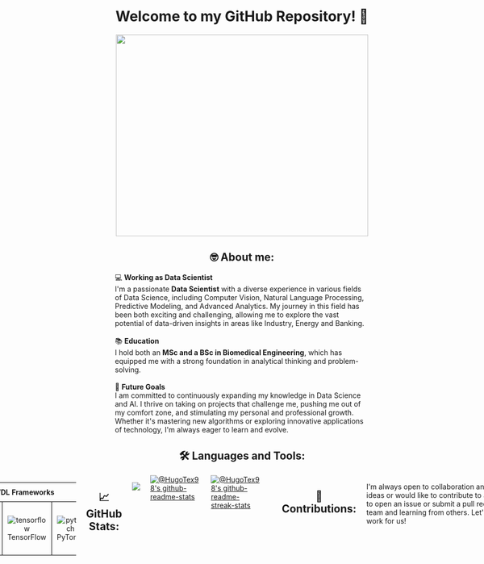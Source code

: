 <h1 align="center">
  Welcome to my GitHub Repository! 🚀
</h1>

<p align="center">
  <img align="center" src='https://www.googleapis.com/download/storage/v1/b/kaggle-user-content/o/inbox%2F4208294%2F1c014f0a4490cf323418b80648ba44fe%2FDATAAC.jpeg?generation=1577356397338672&alt=media' width="500" height="400">
</p>

<h2 align="center">
  🤓 About me:
</h2>
<p align="Left">
  💻 <b>Working as Data Scientist</b>
  <br>
  I'm a passionate <b>Data Scientist</b> with a diverse experience in various fields of Data Science, including Computer Vision, Natural Language Processing, Predictive Modeling, and Advanced Analytics. My journey in this field has been both exciting and challenging, allowing me to explore the vast potential of data-driven insights in areas like Industry, Energy and Banking. 
  <br><br>
  📚 <b>Education</b>
  <br>
  I hold both an <b>MSc and a BSc in Biomedical Engineering</b>, which has equipped me with a strong foundation in analytical thinking and problem-solving.
  <br><br>
  🎯 <b>Future Goals</b>
  <br>
  I am committed to continuously expanding my knowledge in Data Science and AI. I thrive on taking on projects that challenge me, pushing me out of my comfort zone, and stimulating my personal and professional growth. Whether it's mastering new algorithms or exploring innovative applications of technology, I'm always eager to learn and evolve.
</p>

<!--
<hr/>
-->
<h2 align="center">
  🛠️ Languages and Tools:
</h2>


<div style="display: flex; justify-content: center; flex-wrap: nowrap; gap: 20px;">
  <table align="center" style="border-collapse: collapse;">
    <colgroup span="3"></colgroup>
    <colgroup span="3"></colgroup>
    <colgroup span="2"></colgroup>
    <colgroup span="1"></colgroup>
    <thead>
      <tr>
        <th colspan="3" style="text-align: center; border: 1px solid black; padding: 10px;">
          <b>Programming Languages</b>
        </th>
        <th colspan="3" style="text-align: center; border: 1px solid black; padding: 10px;">
          <b>Databases</b>
        </th>
        <th colspan="2" style="text-align: center; border: 1px solid black; padding: 10px;">
          <b>Cloud Platforms</b>
        </th>
        <th colspan="1" style="text-align: center; border: 1px solid black; padding: 10px;">
          <b>Version Control</b>
        </th>
      </tr>
    </thead>
    <tbody>
      <tr>
        <td align="center" width="90" style="border: 1px solid black; padding: 10px;">
          <img src="https://raw.githubusercontent.com/devicons/devicon/master/icons/python/python-original.svg" alt="python" width="40" height="40"/>
          <br>Python
        </td>
        <td align="center" width="90" style="border: 1px solid black; padding: 10px;">
          <img src="https://upload.wikimedia.org/wikipedia/commons/2/21/Matlab_Logo.png" alt="matlab" width="40" height="40"/>
          <br>MATLAB
        </td>
        <td align="center" width="90" style="border: 1px solid black; padding: 10px;">
          <img src="https://raw.githubusercontent.com/devicons/devicon/master/icons/html5/html5-original-wordmark.svg" alt="html5" width="40" height="40"/>
          <br>HTML
        </td>
        <td align="center" width="90" style="border: 1px solid black; padding: 10px;">
          <img src="https://www.vectorlogo.zone/logos/mysql/mysql-icon.svg" alt="sql" width="40" height="40"/>
          <br>SQL
        </td>
        <td align="center" width="90" style="border: 1px solid black; padding: 10px;">
          <img src="https://www.vectorlogo.zone/logos/mongodb/mongodb-icon.svg" alt="mongodb" width="40" height="40"/>
          <br>MongoDB
        </td>
        <td align="center" width="90" style="border: 1px solid black; padding: 10px;">
          <img src="https://www.vectorlogo.zone/logos/redis/redis-icon.svg" alt="redis" width="40" height="40"/>
          <br>Redis
        </td>
        <td align="center" width="90" style="border: 1px solid black; padding: 10px;">
          <img src="https://www.vectorlogo.zone/logos/microsoft_azure/microsoft_azure-icon.svg" alt="azure" width="40" height="40"/>
          <br>Azure
        </td>
        <td align="center" width="90" style="border: 1px solid black; padding: 10px;">
          <img src="https://www.vectorlogo.zone/logos/google_cloud/google_cloud-icon.svg" alt="gcp" width="40" height="40"/>
          <br>GCP
        </td>
        <td align="center" width="90" style="border: 1px solid black; padding: 10px;">
            <img src="https://www.vectorlogo.zone/logos/git-scm/git-scm-icon.svg" alt="git" width="40" height="40"/>
          <br>Git
        </td>
      </tr>
    </tbody>
</table>

<div style="display: flex; justify-content: center; flex-wrap: nowrap; gap: 20px;">
  <table align="center" style="border-collapse: collapse;">
    <colgroup span="5"></colgroup>
    <colgroup span="2"></colgroup>
    <colgroup span="1"></colgroup>
    <thead>
      <tr>
        <th colspan="5" style="text-align: center; border: 1px solid black; padding: 10px;">
          <b>ML/DL Frameworks</b>
        </th>
        <th colspan="2" style="text-align: center; border: 1px solid black; padding: 10px;">
          <b>API Frameworks</b>
        </th>
        <th colspan="1" style="text-align: center; border: 1px solid black; padding: 10px;">
          <b>Automation</b>
        </th>
      </tr>
    </thead>
    <tbody>
      <tr>
        <td align="center" width="90" style="border: 1px solid black; padding: 10px;">
            <img src="https://upload.wikimedia.org/wikipedia/commons/0/05/Scikit_learn_logo_small.svg" alt="scikit-learn" width="40" height="40"/>
          <br>Scikit-Learn
        </td>
        <td align="center" width="90" style="border: 1px solid black; padding: 10px;">
            <img src="https://huggingface.co/datasets/huggingface/brand-assets/resolve/main/hf-logo.svg" alt="huggingface" width="40" height="40"/>
          <br>HuggingFace
        </td>
        <td align="center" width="90" style="border: 1px solid black; padding: 10px;">
            <img src="https://www.vectorlogo.zone/logos/tensorflow/tensorflow-icon.svg" alt="tensorflow" width="40" height="40"/>
          <br>TensorFlow
        </td>
        <td align="center" width="96" style="border: 1px solid black; padding: 10px;">
            <img src="https://www.vectorlogo.zone/logos/pytorch/pytorch-icon.svg" alt="pytorch" width="40" height="40"/>
          <br>PyTorch
        </td>
        <td align="center" width="96" style="border: 1px solid black; padding: 10px;">
            <img src="https://www.vectorlogo.zone/logos/opencv/opencv-icon.svg" alt="pytorch" width="40" height="40"/>
          <br>OpenCV
        </td>
        <td align="center" width="90" style="border: 1px solid black; padding: 10px;">
            <img src="https://www.vectorlogo.zone/logos/pocoo_flask/pocoo_flask-icon.svg" alt="flask" width="40" height="40"/>
          <br>Flask
        </td>
        <td align="center" width="90" style="border: 1px solid black; padding: 10px;">
            <img src="https://www.vectorlogo.zone/logos/getpostman/getpostman-icon.svg" alt="postman" width="40" height="40"/>
          <br>Postman
        </td>
        <td align="center" width="90" style="border: 1px solid black; padding: 10px;">
            <img src="https://raw.githubusercontent.com/detain/svg-logos/780f25886640cef088af994181646db2f6b1a3f8/svg/selenium-logo.svg" alt="selenium" width="40" height="40"/>
          <br>Selenium
        </td>
      </tr>
    </tbody>
</table>

<h2 align="center">📈 GitHub Stats:</h2>
  <!--
  <p align="center">
    <img src="https://github-readme-stats.vercel.app/api/top-langs/?username=HugoTex98&theme=gotham&hide_border=false&include_all_commits=true&count_private=true&layout=compact" alt="Top Languages" />
  </p>
  -->
  <!--
  <p align="center">
  <img align="center" src="https://github-readme-stats.vercel.app/api/top-langs?username=HugoTex98&hide_border=true&no-bg=true&no-frame=true&layout=compact&theme=transparent&langs_count=10" alt="Top Languages"/>
  </p>
  <p align="center">
    <img alt="Mark streak" src="https://github-readme-streak-stats.herokuapp.com/?user=HugoTex98&hide_border=true&theme=transparent"/> 
  </p>
  -->

<p align="center">
  <img src="https://github-readme-stats.vercel.app/api/top-langs/?username=HugoTex98&theme=vue&layout=compact"width="40%"/> 
</p
<p align="center">
  <a href="https://github.com/HugoTex98?tab=repositories"><img src="https://github-readme-stats-one-bice.vercel.app/api?username=HugoTex98&theme=vue&show_icons=true&count_private=true&hide_border=false&role=OWNER,ORGANIZATION_MEMBER,COLLABORATOR"  width="48%" alt="@HugoTex98's github-readme-stats"/></a>
  <a href="https://github.com/HugoTex98?tab=stars"><img src="https://github-readme-streak-stats.herokuapp.com?user=HugoTex98&theme=vue&hide_border=false&date_format=M%20j%5B%2C%20Y%5D"  width="48%" alt="@HugoTex98's github-readme-streak-stats"/></a>
</p>
  
<h2 align="center">
  👥 Contributions:
</h2>
<p align="left">
  I'm always open to collaboration and feedback! If you have any ideas or would like to contribute to any of my projects, feel free to open an issue or submit a pull request. 
  I love working in a team and learning from others. Let's collaborate and make data work for us! 
</p>


<!--
**HugoTex98/HugoTex98** is a ✨ _special_ ✨ repository because its `README.md` (this file) appears on your GitHub profile.

Here are some ideas to get you started:

- 🔭 I’m currently working on ...
- 🌱 I’m currently learning ...
- 👯 I’m looking to collaborate on ...
- 🤔 I’m looking for help with ...
- 💬 Ask me about ...
- 📫 How to reach me: ...
- 😄 Pronouns: ...
- ⚡ Fun fact: ...
-->
